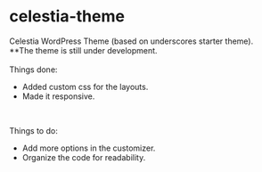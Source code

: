 # celestia-theme
Celestia WordPress Theme (based on underscores starter theme).<br>
**The theme is still under development.<br><br>
Things done:
<ul>
  <li>Added custom css for the layouts.</li>
  <li>Made it responsive.</li>
</ul>
<br>

Things to do:
<ul>
  <li>Add more options in the customizer.</li>
  <li>Organize the code for readability.</li>
</ul>
